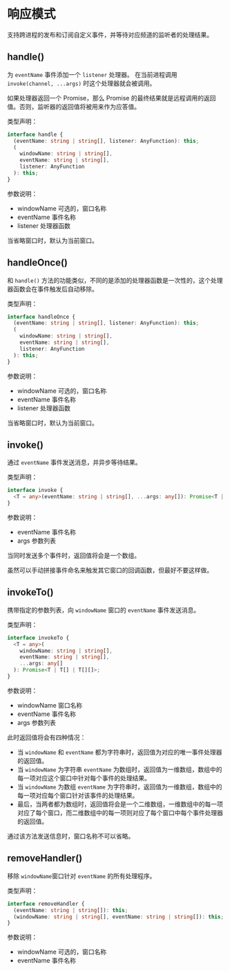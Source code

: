 # 响应模式

支持跨进程的发布和订阅自定义事件，并等待对应频道的监听者的处理结果。

## handle()

为 `eventName` 事件添加一个 `listener` 处理器。 在当前进程调用 `invoke(channel, ...args)` 时这个处理器就会被调用。

如果处理器返回一个 Promise，那么 Promise 的最终结果就是远程调用的返回值。否则，监听器的返回值将被用来作为应答值。

类型声明：

```ts
interface handle {
  (eventName: string | string[], listener: AnyFunction): this;
  (
    windowName: string | string[],
    eventName: string | string[],
    listener: AnyFunction
  ): this;
}
```

参数说明：

- windowName 可选的，窗口名称
- eventName 事件名称
- listener 处理器函数

当省略窗口时，默认为当前窗口。

## handleOnce()

和 `handle()` 方法的功能类似，不同的是添加的处理器函数是一次性的，这个处理器函数会在事件触发后自动移除。

类型声明：

```ts
interface handleOnce {
  (eventName: string | string[], listener: AnyFunction): this;
  (
    windowName: string | string[],
    eventName: string | string[],
    listener: AnyFunction
  ): this;
}
```

参数说明：

- windowName 可选的，窗口名称
- eventName 事件名称
- listener 处理器函数

当省略窗口时，默认为当前窗口。

## invoke()

通过 `eventName` 事件发送消息，并异步等待结果。

类型声明：

```ts
interface invoke {
  <T = any>(eventName: string | string[], ...args: any[]): Promise<T | T[]>;
}
```

参数说明：

- eventName 事件名称
- args 参数列表

当同时发送多个事件时，返回值将会是一个数组。

虽然可以手动拼接事件命名来触发其它窗口的回调函数，但最好不要这样做。

## invokeTo()

携带指定的参数列表，向 `windowName` 窗口的 `eventName` 事件发送消息。

类型声明：

```ts
interface invokeTo {
  <T = any>(
    windowName: string | string[],
    eventName: string | string[],
    ...args: any[]
  ): Promise<T | T[] | T[][]>;
}
```

参数说明：

- windowName 窗口名称
- eventName 事件名称
- args 参数列表

此时返回值将会有四种情况：

- 当 `windowName` 和 `eventName` 都为字符串时，返回值为对应的唯一事件处理器的返回值。
- 当 `windowName` 为字符串 `eventName` 为数组时，返回值为一维数组，数组中的每一项对应这个窗口中针对每个事件的处理结果。
- 当 `windowName` 为数组 `eventName` 为字符串时，返回值为一维数组，数组中的每一项对应每个窗口针对该事件的处理结果。
- 最后，当两者都为数组时，返回值将会是一个二维数组，一维数组中的每一项对应了每个窗口，而二维数组中的每一项则对应了每个窗口中每个事件处理器的返回值。

通过该方法发送信息时，窗口名称不可以省略。

## removeHandler()

移除 `windowName`窗口针对 `eventName` 的所有处理程序。

类型声明：

```ts
interface removeHandler {
  (eventName: string | string[]): this;
  (windowName: string | string[], eventName: string | string[]): this;
}
```

参数说明：

- windowName 可选的，窗口名称
- eventName 事件名称
